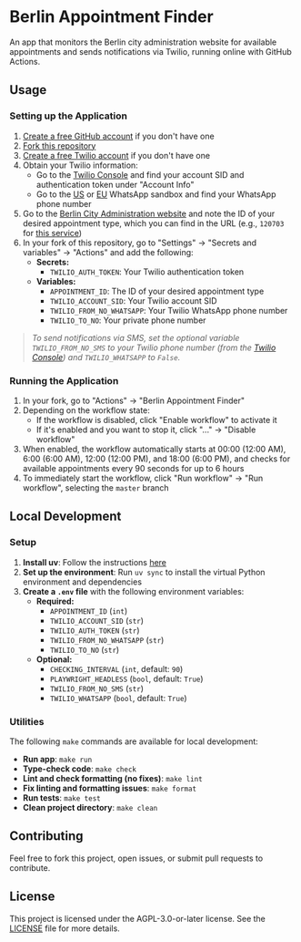 # Berlin Appointment Finder

An app that monitors the Berlin city administration website for available appointments and sends notifications via Twilio, running online with GitHub Actions.

## Usage

### Setting up the Application

1. [Create a free GitHub account](https://github.com/signup) if you don't have one
2. [Fork this repository](https://docs.github.com/en/pull-requests/collaborating-with-pull-requests/working-with-forks/fork-a-repo#forking-a-repository)
3. [Create a free Twilio account](https://www.twilio.com/try-twilio) if you don't have one
4. Obtain your Twilio information:
    - Go to the [Twilio Console](https://console.twilio.com/) and find your account SID and authentication token under "Account Info"
    - Go to the [US](https://console.twilio.com/us1/develop/sms/try-it-out/whatsapp-learn) or [EU](https://console.twilio.com/eu/develop/sms/try-it-out/whatsapp-learn) WhatsApp sandbox and find your WhatsApp phone number
5. Go to the [Berlin City Administration website](https://service.berlin.de/dienstleistungen/) and note the ID of your desired appointment type, which you can find in the URL (e.g., `120703` for [this service](https://service.berlin.de/dienstleistung/120703/))
6. In your fork of this repository, go to "Settings" → "Secrets and variables" → "Actions" and add the following:
    - **Secrets:**
        - `TWILIO_AUTH_TOKEN`: Your Twilio authentication token
    - **Variables:**
        - `APPOINTMENT_ID`: The ID of your desired appointment type
        - `TWILIO_ACCOUNT_SID`: Your Twilio account SID
        - `TWILIO_FROM_NO_WHATSAPP`: Your Twilio WhatsApp phone number
        - `TWILIO_TO_NO`: Your private phone number

> _To send notifications via SMS, set the optional variable `TWILIO_FROM_NO_SMS` to your Twilio phone number (from the [Twilio Console](https://console.twilio.com/)) and `TWILIO_WHATSAPP` to `False`._

### Running the Application

1. In your fork, go to "Actions" → "Berlin Appointment Finder"
2. Depending on the workflow state:
    - If the workflow is disabled, click "Enable workflow" to activate it
    - If it's enabled and you want to stop it, click "..." → "Disable workflow"
3. When enabled, the workflow automatically starts at 00:00 (12:00 AM), 6:00 (6:00 AM), 12:00 (12:00 PM), and 18:00 (6:00 PM), and checks for available appointments every 90 seconds for up to 6 hours
4. To immediately start the workflow, click "Run workflow" → "Run workflow", selecting the `master` branch

## Local Development

### Setup

1. **Install uv**: Follow the instructions [here](https://docs.astral.sh/uv/getting-started/installation/)
2. **Set up the environment**: Run `uv sync` to install the virtual Python environment and dependencies
3. **Create a `.env` file** with the following environment variables:
    - **Required:**
        - `APPOINTMENT_ID` (`int`)
        - `TWILIO_ACCOUNT_SID` (`str`)
        - `TWILIO_AUTH_TOKEN` (`str`)
        - `TWILIO_FROM_NO_WHATSAPP` (`str`)
        - `TWILIO_TO_NO` (`str`)
    - **Optional:**
        - `CHECKING_INTERVAL` (`int`, default: `90`)
        - `PLAYWRIGHT_HEADLESS` (`bool`, default: `True`)
        - `TWILIO_FROM_NO_SMS` (`str`)
        - `TWILIO_WHATSAPP` (`bool`, default: `True`)

### Utilities

The following `make` commands are available for local development:

- **Run app**: `make run`
- **Type-check code**: `make check`
- **Lint and check formatting (no fixes)**: `make lint`
- **Fix linting and formatting issues**: `make format`
- **Run tests**: `make test`
- **Clean project directory**: `make clean`

## Contributing

Feel free to fork this project, open issues, or submit pull requests to contribute.

## License

This project is licensed under the AGPL-3.0-or-later license. See the [LICENSE](./LICENSE) file for more details.
